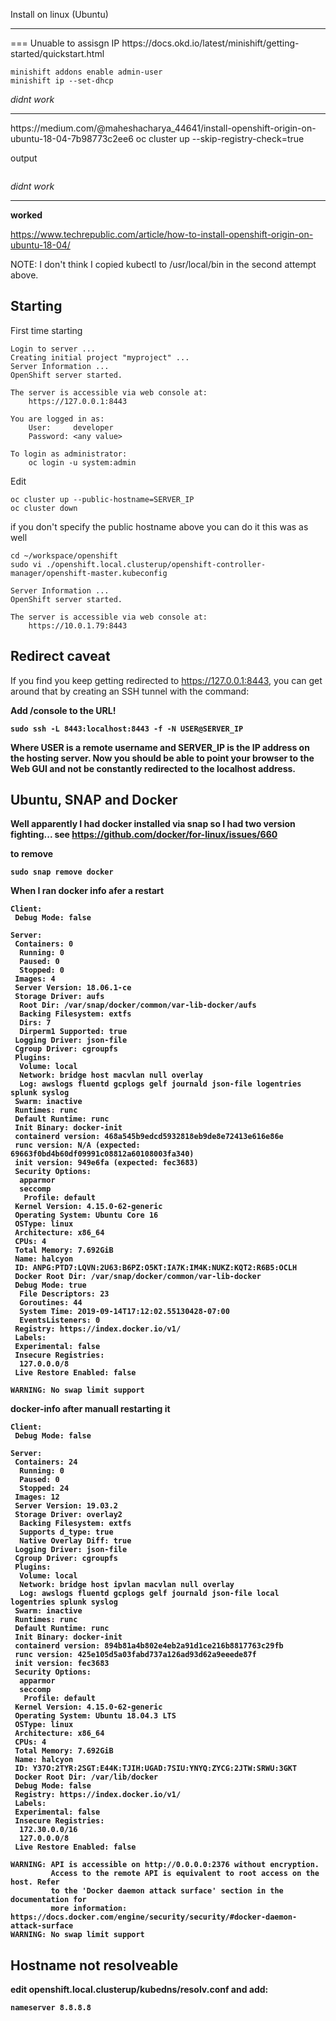 Install on linux (Ubuntu)
<hr/>
=== Unuable to assisgn IP
https://docs.okd.io/latest/minishift/getting-started/quickstart.html

```
minishift addons enable admin-user
minishift ip --set-dhcp

```
<i>didnt work</i>

<hr/>
https://medium.com/@maheshacharya_44641/install-openshift-origin-on-ubuntu-18-04-7b98773c2ee6
oc cluster up --skip-registry-check=true

output
```

```

<i>didnt work</i>
<hr/>
<b>worked</b>

https://www.techrepublic.com/article/how-to-install-openshift-origin-on-ubuntu-18-04/

NOTE: I don't think I copied kubectl to /usr/local/bin in the second attempt above.


## Starting

First time starting
```
Login to server ...
Creating initial project "myproject" ...
Server Information ...
OpenShift server started.

The server is accessible via web console at:
    https://127.0.0.1:8443

You are logged in as:
    User:     developer
    Password: <any value>

To login as administrator:
    oc login -u system:admin
```

Edit


```
oc cluster up --public-hostname=SERVER_IP
oc cluster down
```

if you don't specify the public hostname above you can do it this was as well
```
cd ~/workspace/openshift 
sudo vi ./openshift.local.clusterup/openshift-controller-manager/openshift-master.kubeconfig
```


```
Server Information ...
OpenShift server started.

The server is accessible via web console at:
    https://10.0.1.79:8443
```

## Redirect caveat
If you find you keep getting redirected to https://127.0.0.1:8443, you can get around that by creating an SSH tunnel with the command:

<b>Add /console to the URL!<b>

```
sudo ssh -L 8443:localhost:8443 -f -N USER@SERVER_IP
```

Where USER is a remote username and SERVER_IP is the IP address on the hosting server. Now you should be able to point your browser to the Web GUI and not be constantly redirected to the localhost address.


## Ubuntu, SNAP and Docker
Well apparently I had docker installed via snap so I had two version fighting... see https://github.com/docker/for-linux/issues/660

to remove
```
sudo snap remove docker
```

When I ran docker info afer a restart
```
Client:
 Debug Mode: false

Server:
 Containers: 0
  Running: 0
  Paused: 0
  Stopped: 0
 Images: 4
 Server Version: 18.06.1-ce
 Storage Driver: aufs
  Root Dir: /var/snap/docker/common/var-lib-docker/aufs
  Backing Filesystem: extfs
  Dirs: 7
  Dirperm1 Supported: true
 Logging Driver: json-file
 Cgroup Driver: cgroupfs
 Plugins:
  Volume: local
  Network: bridge host macvlan null overlay
  Log: awslogs fluentd gcplogs gelf journald json-file logentries splunk syslog
 Swarm: inactive
 Runtimes: runc
 Default Runtime: runc
 Init Binary: docker-init
 containerd version: 468a545b9edcd5932818eb9de8e72413e616e86e
 runc version: N/A (expected: 69663f0bd4b60df09991c08812a60108003fa340)
 init version: 949e6fa (expected: fec3683)
 Security Options:
  apparmor
  seccomp
   Profile: default
 Kernel Version: 4.15.0-62-generic
 Operating System: Ubuntu Core 16
 OSType: linux
 Architecture: x86_64
 CPUs: 4
 Total Memory: 7.692GiB
 Name: halcyon
 ID: ANPG:PTD7:LQVN:2U63:B6PZ:O5KT:IA7K:IM4K:NUKZ:KQT2:R6B5:OCLH
 Docker Root Dir: /var/snap/docker/common/var-lib-docker
 Debug Mode: true
  File Descriptors: 23
  Goroutines: 44
  System Time: 2019-09-14T17:12:02.55130428-07:00
  EventsListeners: 0
 Registry: https://index.docker.io/v1/
 Labels:
 Experimental: false
 Insecure Registries:
  127.0.0.0/8
 Live Restore Enabled: false

WARNING: No swap limit support
```

docker-info after manuall restarting it
```
Client:
 Debug Mode: false

Server:
 Containers: 24
  Running: 0
  Paused: 0
  Stopped: 24
 Images: 12
 Server Version: 19.03.2
 Storage Driver: overlay2
  Backing Filesystem: extfs
  Supports d_type: true
  Native Overlay Diff: true
 Logging Driver: json-file
 Cgroup Driver: cgroupfs
 Plugins:
  Volume: local
  Network: bridge host ipvlan macvlan null overlay
  Log: awslogs fluentd gcplogs gelf journald json-file local logentries splunk syslog
 Swarm: inactive
 Runtimes: runc
 Default Runtime: runc
 Init Binary: docker-init
 containerd version: 894b81a4b802e4eb2a91d1ce216b8817763c29fb
 runc version: 425e105d5a03fabd737a126ad93d62a9eeede87f
 init version: fec3683
 Security Options:
  apparmor
  seccomp
   Profile: default
 Kernel Version: 4.15.0-62-generic
 Operating System: Ubuntu 18.04.3 LTS
 OSType: linux
 Architecture: x86_64
 CPUs: 4
 Total Memory: 7.692GiB
 Name: halcyon
 ID: Y37O:2TYR:2SGT:E44K:TJIH:UGAD:7SIU:YNYQ:ZYCG:2JTW:SRWU:3GKT
 Docker Root Dir: /var/lib/docker
 Debug Mode: false
 Registry: https://index.docker.io/v1/
 Labels:
 Experimental: false
 Insecure Registries:
  172.30.0.0/16
  127.0.0.0/8
 Live Restore Enabled: false

WARNING: API is accessible on http://0.0.0.0:2376 without encryption.
         Access to the remote API is equivalent to root access on the host. Refer
         to the 'Docker daemon attack surface' section in the documentation for
         more information: https://docs.docker.com/engine/security/security/#docker-daemon-attack-surface
WARNING: No swap limit support
```

## Hostname not resolveable

edit openshift.local.clusterup/kubedns/resolv.conf and add:
```
nameserver 8.8.8.8
```
